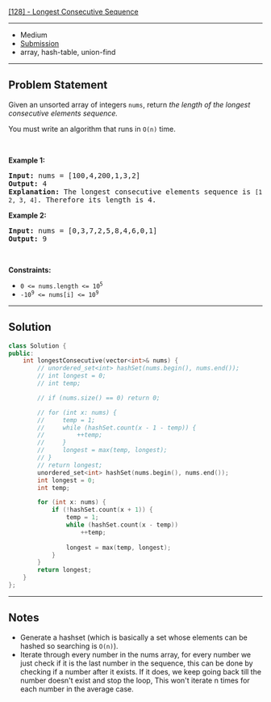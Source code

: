 [[128] - Longest Consecutive Sequence](https://leetcode.com/problems/longest-consecutive-sequence)

---

- Medium
- [Submission](https://leetcode.com/problems/longest-consecutive-sequence/submissions/879172294/)
- array, hash-table, union-find

---

## Problem Statement

<p>Given an unsorted array of integers <code>nums</code>, return <em>the length of the longest consecutive elements sequence.</em></p>

<p>You must write an algorithm that runs in&nbsp;<code>O(n)</code>&nbsp;time.</p>

<p>&nbsp;</p>
<p><strong class="example">Example 1:</strong></p>

<pre>
<strong>Input:</strong> nums = [100,4,200,1,3,2]
<strong>Output:</strong> 4
<strong>Explanation:</strong> The longest consecutive elements sequence is <code>[1, 2, 3, 4]</code>. Therefore its length is 4.
</pre>

<p><strong class="example">Example 2:</strong></p>

<pre>
<strong>Input:</strong> nums = [0,3,7,2,5,8,4,6,0,1]
<strong>Output:</strong> 9
</pre>

<p>&nbsp;</p>
<p><strong>Constraints:</strong></p>

<ul>
	<li><code>0 &lt;= nums.length &lt;= 10<sup>5</sup></code></li>
	<li><code>-10<sup>9</sup> &lt;= nums[i] &lt;= 10<sup>9</sup></code></li>
</ul>


---

## Solution

```cpp
class Solution {
public:
    int longestConsecutive(vector<int>& nums) {
        // unordered_set<int> hashSet(nums.begin(), nums.end());
        // int longest = 0;
        // int temp;

        // if (nums.size() == 0) return 0;

        // for (int x: nums) {
        //     temp = 1;
        //     while (hashSet.count(x - 1 - temp)) {
        //         ++temp;
        //     }
        //     longest = max(temp, longest);
        // }
        // return longest;
        unordered_set<int> hashSet(nums.begin(), nums.end());
        int longest = 0;
        int temp;

        for (int x: nums) {
            if (!hashSet.count(x + 1)) {
                temp = 1;
                while (hashSet.count(x - temp))
                    ++temp;
                
                longest = max(temp, longest);
            }
        }
        return longest;
    }
};
```

---

## Notes

- Generate a hashset (which is basically a set whose elements can be hashed so searching is `O(n)`).
- Iterate through every number in the nums array, for every number we just check if it is the last number in the sequence, this can be done by checking if a number after it exists. If it does, we keep going back till the number doesn't exist and stop the loop, This won't iterate n times for each number in the average case.
